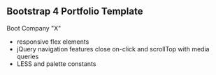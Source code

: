 ## Bootstrap 4 Portfolio Template
Boot Company "X"
* responsive flex elements
* jQuery navigation features close on-click and scrollTop with media queries
* LESS and palette constants
